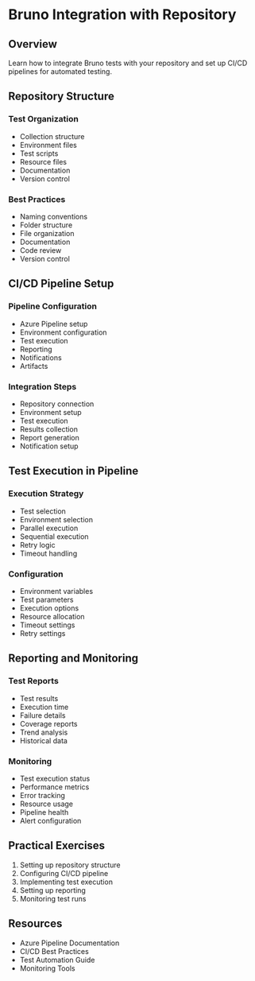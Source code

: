 # Bruno Integration with Repository

## Overview

Learn how to integrate Bruno tests with your repository and set up CI/CD pipelines for automated testing.

## Repository Structure

### Test Organization

- Collection structure
- Environment files
- Test scripts
- Resource files
- Documentation
- Version control

### Best Practices

- Naming conventions
- Folder structure
- File organization
- Documentation
- Code review
- Version control

## CI/CD Pipeline Setup

### Pipeline Configuration

- Azure Pipeline setup
- Environment configuration
- Test execution
- Reporting
- Notifications
- Artifacts

### Integration Steps

- Repository connection
- Environment setup
- Test execution
- Results collection
- Report generation
- Notification setup

## Test Execution in Pipeline

### Execution Strategy

- Test selection
- Environment selection
- Parallel execution
- Sequential execution
- Retry logic
- Timeout handling

### Configuration

- Environment variables
- Test parameters
- Execution options
- Resource allocation
- Timeout settings
- Retry settings

## Reporting and Monitoring

### Test Reports

- Test results
- Execution time
- Failure details
- Coverage reports
- Trend analysis
- Historical data

### Monitoring

- Test execution status
- Performance metrics
- Error tracking
- Resource usage
- Pipeline health
- Alert configuration

## Practical Exercises

1. Setting up repository structure
2. Configuring CI/CD pipeline
3. Implementing test execution
4. Setting up reporting
5. Monitoring test runs

## Resources

- Azure Pipeline Documentation
- CI/CD Best Practices
- Test Automation Guide
- Monitoring Tools
